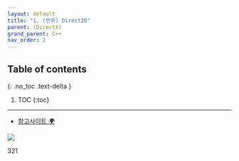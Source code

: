 ```yaml
---
layout: default
title: "1. (번외) Direct2D"
parent: (DirectX)
grand_parent: C++
nav_order: 2
---
```


## Table of contents
{: .no_toc .text-delta }

1. TOC
{:toc}

---

* [참고사이트 🌍](https://8bitscoding.github.io/dxd/2d-game/)


<img src="https://taehyungs-programming-blog.github.io/blog/assets/images/cpp/directx/directx-11-1.png">

321